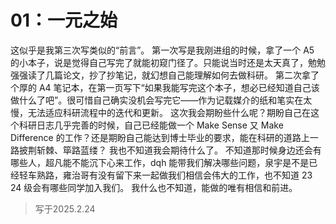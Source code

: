 # 01：一元之始
这似乎是我第三次写类似的“前言”。
第一次写是我刚进组的时候，拿了一个 A5 的小本子，说是觉得自己写完了就能初窥门径了。只能说当时还是太天真了，勉勉强强读了几篇论文，抄了抄笔记，就幻想自己能理解如何去做科研。
第二次拿了个厚的 A4 笔记本，在第一页写下“如果我能写完这个本子，想必已经知道自己该做什么了吧”。很可惜自己确实没机会写完它——作为记载媒介的纸和笔实在太慢，无法适应科研流程中的迭代和更新。
这次我会期盼些什么呢？期盼自己在这个科研日志几乎完善的时候，自己已经能做一个 Make Sense 又 Make Difference 的工作？还是期盼自己能达到博士毕业的要求，能在科研的道路上一路披荆斩棘、筚路蓝缕？
我也不知道我会期待什么了。
不知道那时候身边还会有哪些人，超凡能不能沉下心来工作，dqh 能带我们解决哪些问题，泉宇是不是已经轻车熟路，雍治哥有没有留下来一起做我们相信会伟大的工作，也不知道 23 24 级会有哪些同学加入我们。
我什么也不知道，能做的唯有相信和前进。
> 写于2025.2.24


